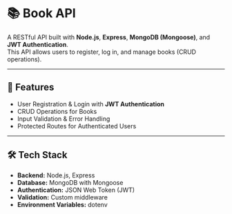 # 📚 Book API

A RESTful API built with **Node.js**, **Express**, **MongoDB (Mongoose)**, and **JWT Authentication**.  
This API allows users to register, log in, and manage books (CRUD operations).

---

## 🚀 Features

- User Registration & Login with **JWT Authentication**
- CRUD Operations for Books
- Input Validation & Error Handling
- Protected Routes for Authenticated Users

---

## 🛠️ Tech Stack

- **Backend:** Node.js, Express
- **Database:** MongoDB with Mongoose
- **Authentication:** JSON Web Token (JWT)
- **Validation:** Custom middleware
- **Environment Variables:** dotenv
